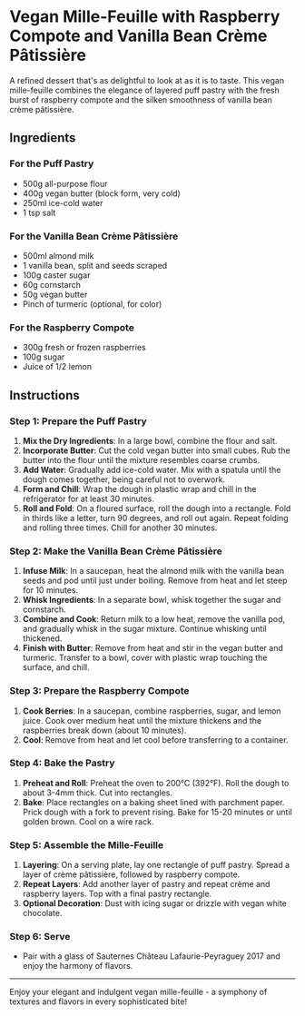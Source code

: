 # Vegan Mille-Feuille with Raspberry Compote and Vanilla Bean Crème Pâtissière

A refined dessert that's as delightful to look at as it is to taste. This vegan mille-feuille combines the elegance of layered puff pastry with the fresh burst of raspberry compote and the silken smoothness of vanilla bean crème pâtissière.

## Ingredients

### For the Puff Pastry
- 500g all-purpose flour
- 400g vegan butter (block form, very cold)
- 250ml ice-cold water
- 1 tsp salt

### For the Vanilla Bean Crème Pâtissière
- 500ml almond milk
- 1 vanilla bean, split and seeds scraped
- 100g caster sugar
- 60g cornstarch
- 50g vegan butter
- Pinch of turmeric (optional, for color)

### For the Raspberry Compote
- 300g fresh or frozen raspberries
- 100g sugar
- Juice of 1/2 lemon

## Instructions

### Step 1: Prepare the Puff Pastry
1. **Mix the Dry Ingredients**: In a large bowl, combine the flour and salt.
2. **Incorporate Butter**: Cut the cold vegan butter into small cubes. Rub the butter into the flour until the mixture resembles coarse crumbs.
3. **Add Water**: Gradually add ice-cold water. Mix with a spatula until the dough comes together, being careful not to overwork.
4. **Form and Chill**: Wrap the dough in plastic wrap and chill in the refrigerator for at least 30 minutes.
5. **Roll and Fold**: On a floured surface, roll the dough into a rectangle. Fold in thirds like a letter, turn 90 degrees, and roll out again. Repeat folding and rolling three times. Chill for another 30 minutes.

### Step 2: Make the Vanilla Bean Crème Pâtissière
1. **Infuse Milk**: In a saucepan, heat the almond milk with the vanilla bean seeds and pod until just under boiling. Remove from heat and let steep for 10 minutes.
2. **Whisk Ingredients**: In a separate bowl, whisk together the sugar and cornstarch.
3. **Combine and Cook**: Return milk to a low heat, remove the vanilla pod, and gradually whisk in the sugar mixture. Continue whisking until thickened.
4. **Finish with Butter**: Remove from heat and stir in the vegan butter and turmeric. Transfer to a bowl, cover with plastic wrap touching the surface, and chill.

### Step 3: Prepare the Raspberry Compote
1. **Cook Berries**: In a saucepan, combine raspberries, sugar, and lemon juice. Cook over medium heat until the mixture thickens and the raspberries break down (about 10 minutes).
2. **Cool**: Remove from heat and let cool before transferring to a container.

### Step 4: Bake the Pastry
1. **Preheat and Roll**: Preheat the oven to 200°C (392°F). Roll the dough to about 3-4mm thick. Cut into rectangles.
2. **Bake**: Place rectangles on a baking sheet lined with parchment paper. Prick dough with a fork to prevent rising. Bake for 15-20 minutes or until golden brown. Cool on a wire rack.

### Step 5: Assemble the Mille-Feuille
1. **Layering**: On a serving plate, lay one rectangle of puff pastry. Spread a layer of crème pâtissière, followed by raspberry compote.
2. **Repeat Layers**: Add another layer of pastry and repeat crème and raspberry layers. Top with a final pastry rectangle.
3. **Optional Decoration**: Dust with icing sugar or drizzle with vegan white chocolate.

### Step 6: Serve
- Pair with a glass of Sauternes Château Lafaurie-Peyraguey 2017 and enjoy the harmony of flavors.

---
Enjoy your elegant and indulgent vegan mille-feuille - a symphony of textures and flavors in every sophisticated bite!